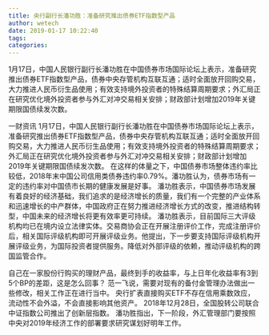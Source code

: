 ```yaml
---
title: 央行副行长潘功胜：准备研究推出债券ETF指数型产品
author: wetech
date: 2019-01-17 10:22:40
tags: 
categories: 
---
```

1月17日，中国人民银行副行长潘功胜在中国债券市场国际论坛上表示，准备研究推出债券ETF指数型产品，债券中央存管机构互联互通；适时全面放开回购交易，大力推进人民币衍生品使用；有效支持境外投资者的特殊结算周期要求；外汇局正在研究优化境外投资者参与外汇对冲交易相关安排；财政部计划增加2019年关键期限国债续发次数。
<!-- more -->
一财资讯
1月17日，中国人民银行副行长潘功胜在中国债券市场国际论坛上表示，准备研究推出债券ETF指数型产品，债券中央存管机构互联互通；适时全面放开回购交易，大力推进人民币衍生品使用；有效支持境外投资者的特殊结算周期要求；外汇局正在研究优化境外投资者参与外汇对冲交易相关安排；财政部计划增加2019年关键期限国债续发次数。
在这样的体量之下，中国债券市场整体违约率比较低，2018年末中国公司信用类债券违约率0.79%。潘功胜认为，债券市场有一定的违约率对中国债市长期的健康发展是好事。
潘功胜表示，中国债券市场发展有着良好的经济基础，我们追求的是经济增长的质量，我们有一个完整的产业体系和迅速增长的中产群体，中国政府正在努力推进经济增长方式的改变，推进结构转型，中国未来的经济增长将更有效率更可持续。
潘功胜表示，目前国际三大评级机构均已在境内设立法律实体。交易商协会正在开展注册评价工作，完成注册评价后，相关国际评级机构即可开展评级业务。他提出，下一步要支持国际评级机构开展评级业务，为国际投资者提供服务。降低对外部评级的依赖，推动评级机构的跨国监管合作。
 
 
自己在一家股份行购买的理财产品，最终到手的收益率，与上日年化收益率有3到5个BP的差距，这是怎么回事？
范一飞说，需要对现有的备付金管理办法做出一些修改，相关工作正在进行当中。
央行扩表直接购买ETF不存在信用乘数效应，流动性不会外溢，不会直接影响其他资产。
2018年12月28日，全国股转公司联合中证指数公司推出了创新层指数。
潘功胜指出，下一阶段，外汇管理部门要按照中央对2019年经济工作的部署要求研究谋划好明年工作。
